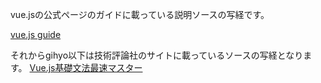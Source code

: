 vue.jsの公式ページのガイドに載っている説明ソースの写経です。

[vue.js guide](https://jp.vuejs.org/v2/guide/index.html)

それからgihyo以下は技術評論社のサイトに載っているソースの写経となります。
[Vue.js基礎文法最速マスター](http://gihyo.jp/dev/serial/01/vuejs)

